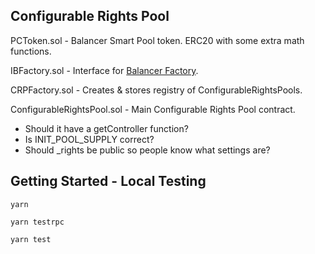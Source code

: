 ## Configurable Rights Pool

PCToken.sol - Balancer Smart Pool token. ERC20 with some extra math functions.

IBFactory.sol - Interface for [Balancer Factory](https://github.com/balancer-labs/balancer-core/blob/master/contracts/BFactory.sol).

CRPFactory.sol - Creates & stores registry of ConfigurableRightsPools.

ConfigurableRightsPool.sol - Main Configurable Rights Pool contract.
- Should it have a getController function?
- Is INIT_POOL_SUPPLY correct?
- Should _rights be public so people know what settings are?

## Getting Started - Local Testing

`yarn`

`yarn testrpc`

`yarn test`
